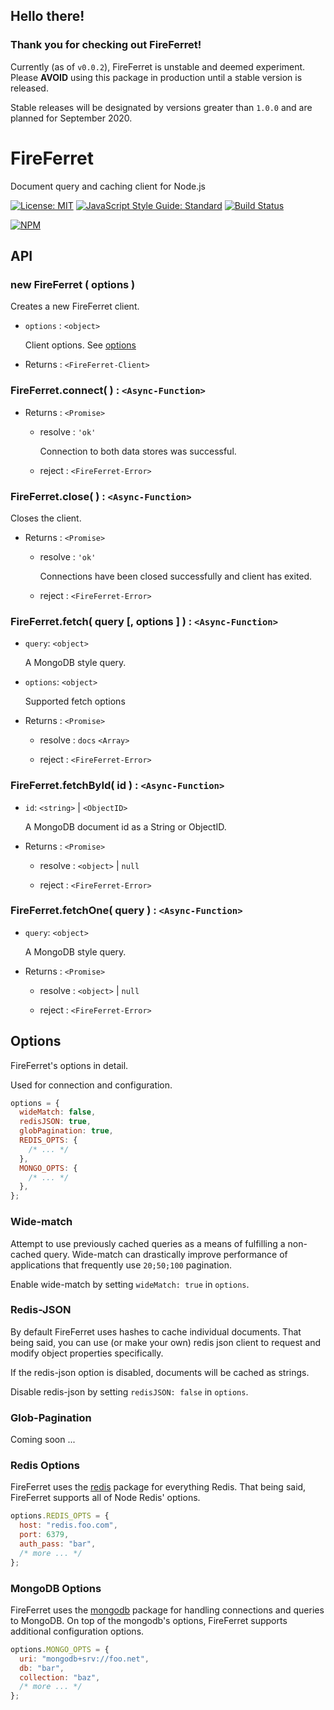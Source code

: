 ## Hello there!

### Thank you for checking out FireFerret!

Currently (as of `v0.0.2`), FireFerret is unstable and deemed experiment. Please **AVOID** using this package in production until a stable version is released.

Stable releases will be designated by versions greater than `1.0.0` and are planned for September 2020.

# FireFerret

Document query and caching client for Node.js

[![License: MIT](https://img.shields.io/badge/license-MIT-blue)](https://opensource.org/licenses/MIT)
[![JavaScript Style Guide: Standard](https://img.shields.io/badge/code_style-standard-brightgreen.svg)](https://standardjs.com/ "JavaScript Standard Style")
[![Build Status](https://travis-ci.com/mster/fireferret.svg?branch=master)](https://travis-ci.com/mster/fireferret)

[![NPM](https://nodei.co/npm/fireferret.png)](https://nodei.co/npm/fireferret/)

## API

### new FireFerret ( options )

Creates a new FireFerret client.

- `options` : `<object>`

  Client options. See [options](#options)

- Returns : `<FireFerret-Client>`

### FireFerret.connect( ) : `<Async-Function>`

- Returns : `<Promise>`

  - resolve : `'ok'`

    Connection to both data stores was successful.

  - reject : `<FireFerret-Error>`

### FireFerret.close( ) : `<Async-Function>`

Closes the client.

- Returns : `<Promise>`

  - resolve : `'ok'`

    Connections have been closed successfully and client has exited.

  - reject : `<FireFerret-Error>`

### FireFerret.fetch( query [, options ] ) : `<Async-Function>`

- `query`: `<object>`

  A MongoDB style query.

- `options`: `<object>`

  Supported fetch options

- Returns : `<Promise>`

  - resolve : `docs` `<Array>`

  - reject : `<FireFerret-Error>`

### FireFerret.fetchById( id ) : `<Async-Function>`

- `id`: `<string>` | `<ObjectID>`

  A MongoDB document id as a String or ObjectID.

- Returns : `<Promise>`

  - resolve : `<object>` | `null`

  - reject : `<FireFerret-Error>`

### FireFerret.fetchOne( query ) : `<Async-Function>`

- `query`: `<object>`

  A MongoDB style query.

- Returns : `<Promise>`

  - resolve : `<object>` | `null`

  - reject : `<FireFerret-Error>`

## Options

FireFerret's options in detail.

Used for connection and configuration.

```js
options = {
  wideMatch: false,
  redisJSON: true,
  globPagination: true,
  REDIS_OPTS: {
    /* ... */
  },
  MONGO_OPTS: {
    /* ... */
  },
};
```

### Wide-match

Attempt to use previously cached queries as a means of fulfilling a non-cached query. Wide-match can drastically improve performance of applications that frequently use `20;50;100` pagination.

Enable wide-match by setting `wideMatch: true` in `options`.

### Redis-JSON

By default FireFerret uses hashes to cache individual documents. That being said, you can use (or make your own) redis json client to request and modify object properties specifically.

If the redis-json option is disabled, documents will be cached as strings.

Disable redis-json by setting `redisJSON: false` in `options`.

### Glob-Pagination

Coming soon ...

### Redis Options

FireFerret uses the [redis](https://www.npmjs.com/package/redis) package for everything Redis. That being said, FireFerret supports all of Node Redis' options.

```js
options.REDIS_OPTS = {
  host: "redis.foo.com",
  port: 6379,
  auth_pass: "bar",
  /* more ... */
};
```

### MongoDB Options

FireFerret uses the [mongodb](https://www.npmjs.com/package/mongodb) package for handling connections and queries to MongoDB. On top of the mongodb's options, FireFerret supports additional configuration options.

```js
options.MONGO_OPTS = {
  uri: "mongodb+srv://foo.net",
  db: "bar",
  collection: "baz",
  /* more ... */
};
```
